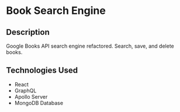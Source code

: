 # Book Search Engine

## Description
Google Books API search engine refactored. Search, save, and delete books.

## Technologies Used
- React
- GraphQL
- Apollo Server
- MongoDB Database